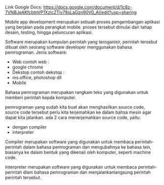Link Google Docs:
https://docs.google.com/document/d/1c8z-7VNBJeAKfcbtnVP1XzlcZTiv78sLaGzn90V0_AI/edit?usp=sharing

Mobile app development merupakan sebuah proses pengembangan aplikasi yang berjalan pada perangkat mobile. proses tersebut dimulai dari tahap desain, testing, hingga peluncuran aplikasi.

Software merupakan kumpulan perintah yang teroganisir, perintah tersebut dibuat oleh seorang software developer menggunakan bahasa pemrograman.
Jenis software:
- Web 
 contoh web : 
 - google chrome
- Dekstop 
 contoh dekstop : 
 - ms.office, photoshop dll
- Mobile

Bahasa pemrograman merupakan rangkain teks yang digunakan untuk memberi perintah kepda komputer. 

pemrograman yang sudah kita buat akan menghasilkan source code, source code tersebut perlu kita terjemahkan ke dalam bahsa mesin agar dapat kita jalankan. ada 2 cara menerjemahkan source code, yaitu:
- dengan compiler
- interpreter

Compiler merupakan software yang digunakan untuk membaca perintah-perintah dalam bahasa pemrograman dan mengubahnya ke bahasa lain, biasanya ke dalam bentuk yang dikenali oleh komputer, seperti machine code.

Interpreter merupakan software yang digunakan untuk membaca perintah-perintah dlam bahasa pemrograman dan menjalankanlangsung perintah perintah tersebut.